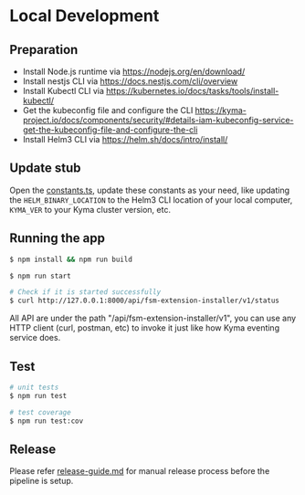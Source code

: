 # Local Development

## Preparation

- Install Node.js runtime via https://nodejs.org/en/download/
- Install nestjs CLI via https://docs.nestjs.com/cli/overview
- Install Kubectl CLI via https://kubernetes.io/docs/tasks/tools/install-kubectl/
- Get the kubeconfig file and configure the CLI https://kyma-project.io/docs/components/security/#details-iam-kubeconfig-service-get-the-kubeconfig-file-and-configure-the-cli
- Install Helm3 CLI via https://helm.sh/docs/intro/install/

## Update stub

Open the [constants.ts](src/utils/constants.ts), update these constants as your need, like updating the `HELM_BINARY_LOCATION` to the Helm3 CLI location of your local computer, `KYMA_VER` to your Kyma cluster version, etc.

## Running the app

```bash
$ npm install && npm run build

$ npm run start

# Check if it is started successfully
$ curl http://127.0.0.1:8000/api/fsm-extension-installer/v1/status
```

All API are under the path "/api/fsm-extension-installer/v1", you can use any HTTP client (curl, postman, etc) to invoke it just like how Kyma eventing service does.

## Test

```bash
# unit tests
$ npm run test

# test coverage
$ npm run test:cov
```

## Release

Please refer [release-guide.md](../internal/release-guide.md) for manual release process before the pipeline is setup.